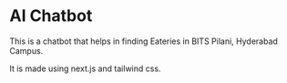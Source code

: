 # AI Chatbot
This is a chatbot that helps in finding Eateries in BITS Pilani, Hyderabad Campus.

It is made using next.js and tailwind css.